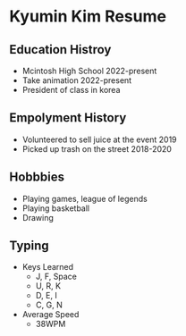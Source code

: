 # Kyumin Kim Resume

## Education Histroy
- Mcintosh High School 2022-present
- Take animation 2022-present
- President of class in korea

## Empolyment History
- Volunteered to sell juice at the event 2019
- Picked up trash on the street 2018-2020

## Hobbbies
- Playing games, league of legends
- Playing basketball
- Drawing

## Typing
- Keys Learned
  - J, F, Space
  - U, R, K
  - D, E, I
  - C, G, N
- Average Speed
  - 38WPM
